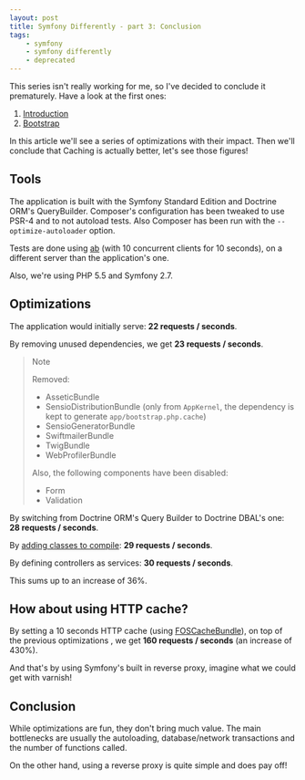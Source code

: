 ```yaml
---
layout: post
title: Symfony Differently - part 3: Conclusion
tags:
    - symfony
    - symfony differently
    - deprecated
---
```


This series isn't really working for me, so I've decided to conclude it prematurely.
Have a look at the first ones:

1. [Introduction](/2015/06/03/sf-differently-part-1-introduction.html)
2. [Bootstrap](/2015/06/10/sf-differently-part-2-bootstrap.html)

In this article we'll see a series of optimizations with their impact. Then we'll
conclude that Caching is actually better, let's see those figures!

## Tools

The application is built with the Symfony Standard Edition and Doctrine ORM's QueryBuilder.
Composer's configuration has been tweaked to use PSR-4 and to not autoload tests.
Also Composer has been run with the `--optimize-autoloader` option.

Tests are done using [ab](https://httpd.apache.org/docs/2.2/programs/ab.html)
(with 10 concurrent clients for 10 seconds), on a different server than the application's
one.

Also, we're using PHP 5.5 and Symfony 2.7.

## Optimizations

The application would initially serve: **22 requests / seconds**.

By removing unused dependencies, we get **23 requests / seconds**.

> Note
>
> Removed:
>
> * AsseticBundle
> * SensioDistributionBundle (only from `AppKernel`, the dependency is kept to generate `app/bootstrap.php.cache`)
> * SensioGeneratorBundle
> * SwiftmailerBundle
> * TwigBundle
> * WebProfilerBundle
>
> Also, the following components have been disabled:
>
> * Form
> * Validation

By switching from Doctrine ORM's Query Builder to Doctrine DBAL's one: **28 requests / seconds**.

By [adding classes to compile](http://labs.octivi.com/mastering-symfony2-performance-internals/):
**29 requests / seconds**.

By defining controllers as services: **30 requests / seconds**.

This sums up to an increase of 36%.

## How about using HTTP cache?

By setting a 10 seconds HTTP cache (using [FOSCacheBundle](http://foshttpcachebundle.readthedocs.org/en/latest/)),
on top of the previous optimizations , we get **160 requests / seconds** (an increase of 430%).

And that's by using Symfony's built in reverse proxy, imagine what we could get with varnish!

## Conclusion

While optimizations are fun, they don't bring much value. The main bottlenecks
are usually the autoloading, database/network transactions and the number of functions
called.

On the other hand, using a reverse proxy is quite simple and does pay off!
